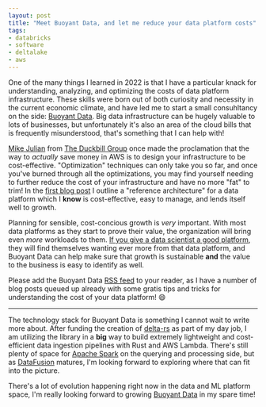 ```yaml
---
layout: post
title: "Meet Buoyant Data, and let me reduce your data platform costs"
tags:
- databricks
- software
- deltalake
- aws
---
```


One of the many things I learned in 2022 is that I have a particular knack for
understanding, analyzing, and optimizing the costs of data platform
infrastructure. These skills were born out of both curiosity and necessity in
the current economic climate, and have led me to start a small consuhltancy on
the side: [Buoyant Data](https://www.buoyantdata.com/). Big data infrastructure
can be hugely valuable to lots of businesses, but unfortunately it's also an
area of the cloud bills that is frequently misunderstood, that's something that
I can help with!

[Mike Julian](https://www.duckbillgroup.com/about/) from [The Duckbill
Group](https://www.duckbillgroup.com/) once made the proclamation that the way
to _actually_ save money in AWS is to design your infrastructure to be
cost-effective. "Optimization" techniques can only take you so far, and once
you've burned through all the optimizations, you may find yourself needing to
further reduce the cost of your infrastructure and have no more "fat" to trim! In the [first blog post](https://www.buoyantdata.com/blog/2022-12-18-initial-commit.html) I outline a "reference architecture" for a data platform which I **know** is cost-effective, easy to manage, and lends itself well to growth.

Planning for sensible, cost-concious growth is _very_ important. With most data
platforms as they start to prove their value, the organization will bring even
_more_ workloads to them. [If you give a data scientist a good
platform](https://en.wikipedia.org/wiki/If_You_Give_a_Mouse_a_Cookie), they
will find themselves wanting ever more from that data platform, and Buoyant
Data can help make sure that growth is sustainable **and** the value to the
business is easy to identify as well.


Please add the Buoyant Data [RSS feed](https://www.buoyantdata.com/rss.xml) to your reader, as I have a number of blog posts queued up already with some gratis tips and tricks for understanding the cost of your data platform! 😄

---

The technology stack for Buoyant Data is something I cannot wait to write more
about. After funding the creation of
[delta-rs](https://github.com/delta-io/delta-rs) as part of my day job, I am
utilizing the library in a **big** way to build extremely lightweight and
cost-efficient data ingestion pipelines with Rust and AWS Lambda. There's still
plenty of space for [Apache Spark](https://spark.apache.org) on the querying
and processing side, but as
[DataFusion](https://github.com/apache/arrow-datafusion) matures, I'm looking
forward to exploring where that can fit into the picture.


There's a lot of evolution happening right now in the data and ML platform
space, I'm really looking forward to growing [Buoyant
Data](https://buoyantdata.com) in my spare time!

